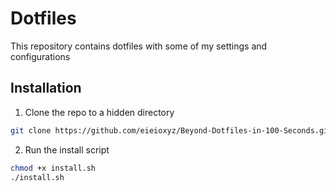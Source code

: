 # Dotfiles
This repository contains dotfiles with some of my settings and configurations
## Installation

1. Clone the repo to a hidden directory
```zsh
git clone https://github.com/eieioxyz/Beyond-Dotfiles-in-100-Seconds.git ~/.dotfiles && cd ~/.dotfiles
```

2. Run the install script 
```zsh
chmod +x install.sh
./install.sh
```
